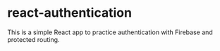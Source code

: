# react-authentication

This is a simple React app to practice authentication with Firebase and protected routing.
